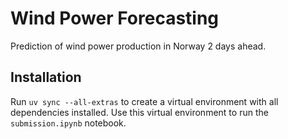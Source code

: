 # Wind Power Forecasting
Prediction of wind power production in Norway 2 days ahead.

## Installation
Run `uv sync --all-extras` to create a virtual environment with all dependencies installed.
Use this virtual environment to run the `submission.ipynb` notebook.